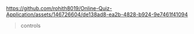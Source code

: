 

https://github.com/rohith8019/Online-Quiz-Application/assets/146726604/de138ad8-ea2b-4828-b924-9e7461f41094

> controls 
